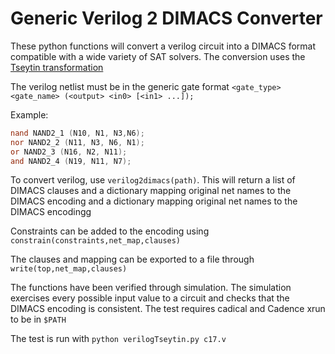 # Generic Verilog 2 DIMACS Converter

These python functions will convert a verilog circuit into a DIMACS format
compatible with a wide variety of SAT solvers. The conversion uses the [Tseytin transformation](https://en.wikipedia.org/wiki/Tseytin_transformation)

The verilog netlist must be in the generic gate format `<gate_type> <gate_name> (<output> <in0> [<in1> ...]);`

Example:
```verilog
nand NAND2_1 (N10, N1, N3,N6);
nor NAND2_2 (N11, N3, N6, N1);
or NAND2_3 (N16, N2, N11);
and NAND2_4 (N19, N11, N7);
```

To convert verilog, use `verilog2dimacs(path)`. This will return a list of DIMACS clauses and a dictionary mapping original net names to the DIMACS encoding and a dictionary mapping original net names to the DIMACS encodingg 

Constraints can be added to the encoding using `constrain(constraints,net_map,clauses)`

The clauses and mapping can be exported to a file through `write(top,net_map,clauses)`

The functions have been verified through simulation. The simulation exercises every possible input value to a circuit and checks that the DIMACS encoding is consistent.
The test requires cadical and Cadence xrun to be in `$PATH`

The test is run with `python verilogTseytin.py c17.v`
